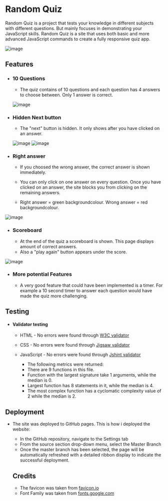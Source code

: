 # Random Quiz

Random Quiz is a project that tests your knowledge in different subjects with different questions. But mainly focuses in demonstrating your JavaScript skills. Random Quiz is a site that uses both basic and more advanced JavaScript commands to create a fully responsive quiz app.

![image](https://github.com/ReduanHalim/Project-2-html-css-js-quiz-game/assets/147494985/088ebe5f-34b3-49b2-a50b-740b49da8db4)

## Features

* ### 10 Questions

    - The quiz contains of 10 questions and each question has 4 answers to choose between. Only 1 answer is correct.

    ![image](https://github.com/ReduanHalim/Project-2-html-css-js-quiz-game/assets/147494985/d5c14739-ced4-48ae-b7a6-50b907c93a90)

* ### Hidden Next button

    - The "next" button is hidden. It only shows after you have clicked on an answer.

    ![image](https://github.com/ReduanHalim/Project-2-html-css-js-quiz-game/assets/147494985/267fe5d7-0548-4959-8662-5a06ce15f380)
    ![image](https://github.com/ReduanHalim/Project-2-html-css-js-quiz-game/assets/147494985/77c0023a-e704-401e-b5a6-4c8cbeae37d3)

* ### Right answer

    - If you choosed the wrong answer, the correct answer is shown immediately.

    - You can only click on one answer on every question. Once you have clicked on an answer, the site blocks you from clicking on the remaining answers.

    - Right answer = green backgroundcolour. Wrong answer = red backgroundcolour.

![image](https://github.com/ReduanHalim/Project-2-html-css-js-quiz-game/assets/147494985/58188a4e-e40f-4c8f-8e46-f19a2d7fe8e8)


* ### Scoreboard

    - At the end of the quiz a scoreboard is shown. This page displays amount of correct answers.
    - Also a "play again" button appears under the score.

![image](https://github.com/ReduanHalim/Project-2-html-css-js-quiz-game/assets/147494985/8b1679bb-eaa0-447e-bfcd-72669597654c)

* ### More potential Features

    - A very good feature that could have been implemented is a timer. For example a 10 second timer to answer each question would have made the quiz more challenging.


## Testing
* #### Validator testing
     - HTML - No errors were found through [W3C validator](https://validator.w3.org/nu/#textarea)

     - CSS - No errors were found through [Jigsaw validator](https://jigsaw.w3.org/css-validator/validator)

     - JavaScript - No errors were found through [Jshint validator](https://jshint.com/)
         
         - The following metrics were returned:
         - There are 9 functions in this file.
         - Function with the largest signature take 1 arguments, while the median is 0.
         - Largest function has 8 statements in it, while the median is 4.
         - The most complex function has a cyclomatic complexity value of 2 while the median is 2.


## Deployment
 

- The site was deployed to GitHub pages. This is how i deployed the website: 

  - In the GitHub repository, navigate to the Settings tab 
  - From the source section drop-down menu, select the Master Branch
  - Once the master branch has been selected, the page will be automatically refreshed with a detailed ribbon display to indicate the successful deployment.


  ## Credits

     - The favicon was taken from [favicon.io](https://favicon.io/)
     - Font Family was taken from [fonts.google.com](https://fonts.google.com/specimen/Playfair+Display)